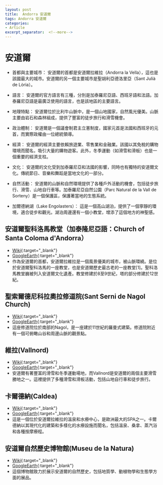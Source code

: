 ```yaml
---
layout: post
title:  Andorra 安道爾
tags: Andorra 安道爾 
categories:
- Article
excerpt_separator:  <!--more-->
---
```

# 安道爾
- 首都與主要城市： 安道爾的首都是安道爾拉維拉（Andorra la Vella），這也是該國最大的城市。安道爾的另一個主要城市是聖胡利亞德洛里亞（Sant Julià de Lòria）。

- 語言： 安道爾的官方語言有三種，分別是加泰羅尼亞語、西班牙語和法語。加泰羅尼亞語是最廣泛使用的語言，也是該地區的主要語言。

- 地理特點： 安道爾位於比利牛山脈中，是一個山地國家，自然風光優美。山脈主要由岩石和森林組成，提供了豐富的徒步旅行和滑雪機會。

- 政治體制： 安道爾是一個議會制君主立憲制度，國家元首是法國和西班牙的元首，而實際政權由一位總統領導。

- 經濟： 安道爾的經濟主要依賴旅遊業、零售業和金融業。該國以其免稅的購物環境而聞名，吸引大量的購物遊客。此外，冬季運動（如滑雪和滑板）也是一個重要的經濟支柱。

- 文化： 安道爾的文化受到加泰羅尼亞和法國的影響，同時也有獨特的安道爾文化。傳統節日、音樂和舞蹈是當地文化的一部分。

- 自然活動： 安道爾的山脈和自然環境提供了各種戶外活動的機會，包括徒步旅行、滑雪、山地自行車等。加泰羅尼亞自然公園（Parc Natural de la Vall de Sorteny）是一個保護區，保護著當地的生態系統。

- 加爾德納湖（Lake Engolasters）： 這是一個高山湖泊，提供了一個寧靜的環境，適合徒步和觀光。湖泊周邊還有一個小教堂，增添了這個地方的神聖感。

## 安道爾聖科洛馬教堂（加泰隆尼亞語：Church of Santa Coloma d'Andorra）
- [Wiki](https://zh.wikipedia.org/wiki/安道爾拉維拉 "Wiki"){:target="_blank"} 
- [GoogleEarth](https://earth.google.com/web/search/%e7%be%8e%e6%b4%9b%e4%bf%ae%e9%81%93%e9%99%a2/@42.4938937,1.49892024,976.15918232a,340.82265839d,35y,-1.71560755h,53.59276843t,359.99999914r/ "GoogleEarth"){:target="_blank"} 
- 作為安道爾的首都，安道爾拉維拉是一個風景優美的城市，被山脈環繞。是位於安道爾聖科洛馬的一座教堂，也是安道爾歷史最古老的一座教堂[1]。聖科洛馬教堂巍被列入安道爾文化遺產。教堂修建於8至9世紀，塔的部分修建於12世紀。



## 聖索爾德尼科拉奧拉修道院(Sant Serni de Nagol Church)
- [Wiki](https://zh.wikipedia.org/wiki/聖索爾德尼科拉奧拉修道院 "Wiki"){:target="_blank"} 
- [GoogleEarth](https://earth.google.com/web/search/Sant+Serni+de+Nagol+Church "GoogleEarth"){:target="_blank"} 
- 這座修道院位於南部的Nagol，是一座建於11世紀的羅曼式建築。修道院附近有一個可俯瞰山谷和周邊山脈的觀景點。

## 維拉(Vallnord)
- [Wiki](https://zh.wikipedia.org/wiki/維拉 "Wiki"){:target="_blank"} 
- [GoogleEarth](https://earth.google.com/web/search/Vallnord "GoogleEarth"){:target="_blank"} 
- 安道爾有著豐富的滑雪和冬季運動場地，而Vallnord是安道爾的兩個主要滑雪勝地之一。這裡提供了多種滑雪和滑板活動，包括山地自行車和徒步旅行。

## 卡爾德納(Caldea)
- [Wiki](https://zh.wikipedia.org/wiki/卡爾德納 "Wiki"){:target="_blank"} 
- [GoogleEarth](https://earth.google.com/web/search/Caldea "GoogleEarth"){:target="_blank"} 
- 這是一個位於安道爾拉維拉的溫泉和水療中心，是歐洲最大的SPA之一。卡爾德納以其現代化的建築和多樣化的水療設施而聞名，包括溫泉、桑拿、蒸汽浴和各種按摩療程。

## 安道爾自然歷史博物館(Museu de la Natura)
- [Wiki](https://zh.wikipedia.org/wiki/安道爾自然歷史博物館 "Wiki"){:target="_blank"} 
- [GoogleEarth](https://earth.google.com/web/search/Museu+de+la+Natura "GoogleEarth"){:target="_blank"} 
- 這個博物館致力於展示安道爾的自然歷史，包括地質學、動植物學和生態學方面的展品。

